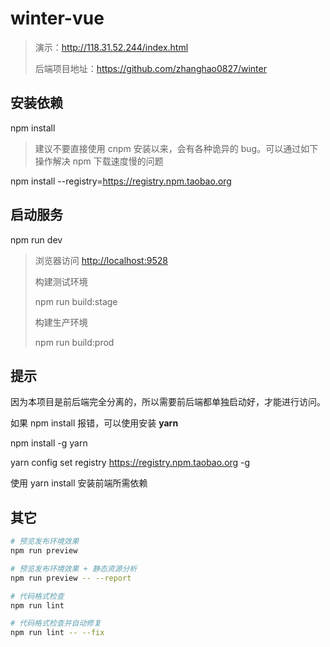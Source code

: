 # winter-vue

>演示：http://118.31.52.244/index.html
>
>后端项目地址：https://github.com/zhanghao0827/winter

## 安装依赖
npm install

> 建议不要直接使用 cnpm 安装以来，会有各种诡异的 bug。可以通过如下操作解决 npm 下载速度慢的问题

npm install --registry=https://registry.npm.taobao.org

## 启动服务
npm run dev
>浏览器访问 [http://localhost:9528](http://localhost:9528)
>
>构建测试环境
>
>npm run build:stage
>
>构建生产环境
>
>npm run build:prod



## 提示

因为本项目是前后端完全分离的，所以需要前后端都单独启动好，才能进行访问。 

如果 npm install 报错，可以使用安装 **yarn** 

npm install -g yarn 

yarn config set registry https://registry.npm.taobao.org -g 

使用 yarn install 安装前端所需依赖



## 其它

```bash
# 预览发布环境效果
npm run preview

# 预览发布环境效果 + 静态资源分析
npm run preview -- --report

# 代码格式检查
npm run lint

# 代码格式检查并自动修复
npm run lint -- --fix
```





